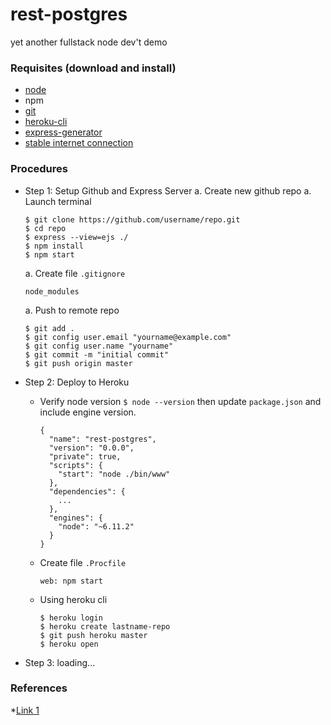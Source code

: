 # rest-postgres
yet another fullstack node dev't demo

### Requisites (download and install)

* [node](https://nodejs.org/en/download/)
* npm
* [git](https://git-scm.com/downloads)
* [heroku-cli](https://devcenter.heroku.com/articles/heroku-cli)
* [express-generator](https://www.npmjs.com/package/express-generator)
* [stable internet connection](http://beta.speedtest.net/)


### Procedures

* Step 1: Setup Github and Express Server
  a. Create new github repo
  a. Launch terminal
    ```console
    $ git clone https://github.com/username/repo.git
    $ cd repo
    $ express --view=ejs ./
    $ npm install
    $ npm start
    ```
  a. Create file ```.gitignore```    
    ```text
	node_modules
    ```
  a. Push to remote repo
  	```console
  	$ git add .
  	$ git config user.email "yourname@example.com"
  	$ git config user.name "yourname"
  	$ git commit -m "initial commit"
  	$ git push origin master
  	```
* Step 2: Deploy to Heroku
  * Verify node version ```$ node --version``` then update ```package.json``` and include engine version.
    ```text
	{
	  "name": "rest-postgres",
	  "version": "0.0.0",
	  "private": true,
	  "scripts": {
	    "start": "node ./bin/www"
	  },
	  "dependencies": {
	    ...
	  },
	  "engines": {
	    "node": "~6.11.2"
	  }
	}
    ```
  * Create file ```.Procfile```
    ```text
    web: npm start
    ```
  * Using heroku cli
    ```console
    $ heroku login
    $ heroku create lastname-repo
    $ git push heroku master
    $ heroku open
    ```

* Step 3: loading...

### References

*[Link 1](https://gigadom.wordpress.com/2014/07/20/working-with-node-js-and-postgresql/)